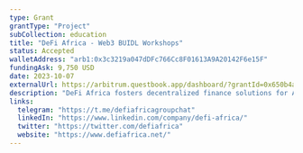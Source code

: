 ```yaml
---
type: Grant
grantType: "Project"
subCollection: education
title: "DeFi Africa - Web3 BUIDL Workshops"
status: Accepted
walletAddress: "arb1:0x3c3219a047dDFc766Cc8F01613A9A20142F6e15F"
fundingAsk: 9,750 USD
date: 2023-10-07
externalUrl: https://arbitrum.questbook.app/dashboard/?grantId=0x650b4a0dc2aec18f55adb72f13c5d95631db04be&isRenderingProposalBody=true&chainId=10&role=community&proposalId=0x483
description: "DeFi Africa fosters decentralized finance solutions for Africa, nurturing talent, providing education, and building a thriving community."
links:
  telegram: "https://t.me/defiafricagroupchat"
  linkedIn: "https://www.linkedin.com/company/defi-africa/"
  twitter: "https://twitter.com/defiafrica"
  website: "https://www.defiafrica.net/"
---
```

